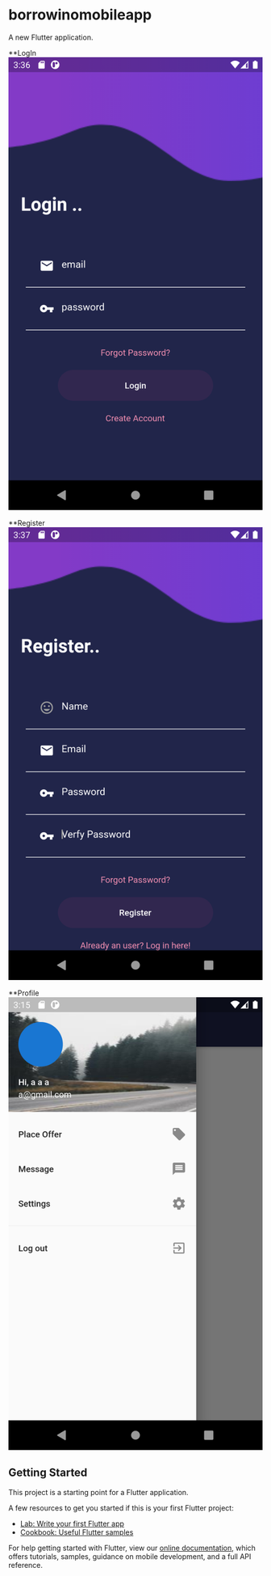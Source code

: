 # borrowinomobileapp

A new Flutter application.

**LogIn
![alt text](https://github.com/almosally/Flutter-Android_IOS_Authentication-flutter-awesome/blob/master/Screenshot_1589204199.png?raw=true)

**Register
![alt text](https://github.com/almosally/Flutter-Android_IOS_Authentication-flutter-awesome/blob/master/Screenshot_1589204228.png?raw=true)

**Profile
![alt text](https://github.com/almosally/Flutter-Android_IOS_Authentication-flutter-awesome/blob/master/Screenshot_1589202940.png?raw=true)

## Getting Started

This project is a starting point for a Flutter application.

A few resources to get you started if this is your first Flutter project:

- [Lab: Write your first Flutter app](https://flutter.dev/docs/get-started/codelab)
- [Cookbook: Useful Flutter samples](https://flutter.dev/docs/cookbook)

For help getting started with Flutter, view our
[online documentation](https://flutter.dev/docs), which offers tutorials,
samples, guidance on mobile development, and a full API reference.
